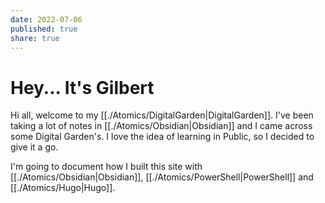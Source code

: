 ```yaml
---
date: 2022-07-06
published: true
share: true
---
```


# Hey... It's Gilbert

Hi all, welcome to my [[./Atomics/DigitalGarden|DigitalGarden]]. I've been taking a lot of notes in [[./Atomics/Obsidian|Obsidian]] and I came across some Digital Garden's. I love the idea of learning in Public, so I decided to give it a go.

I'm going to document how I built this site with [[./Atomics/Obsidian|Obsidian]], [[./Atomics/PowerShell|PowerShell]] and [[./Atomics/Hugo|Hugo]].

